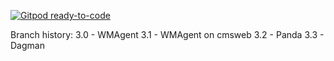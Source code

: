 [![Gitpod ready-to-code](https://img.shields.io/badge/Gitpod-ready--to--code-blue?logo=gitpod)](https://gitpod.io/#https://github.com/dmwm/CRABServer)

Branch history:
3.0 - WMAgent
3.1 - WMAgent on cmsweb
3.2 - Panda
3.3 - Dagman

